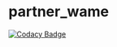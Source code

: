 # partner_wame
[![Codacy Badge](https://api.codacy.com/project/badge/Grade/4656104214a244d29b467223dfac1e30)](https://app.codacy.com/gh/HomebrewSoft/partner_wame?utm_source=github.com&utm_medium=referral&utm_content=HomebrewSoft/partner_wame&utm_campaign=Badge_Grade_Dashboard)
